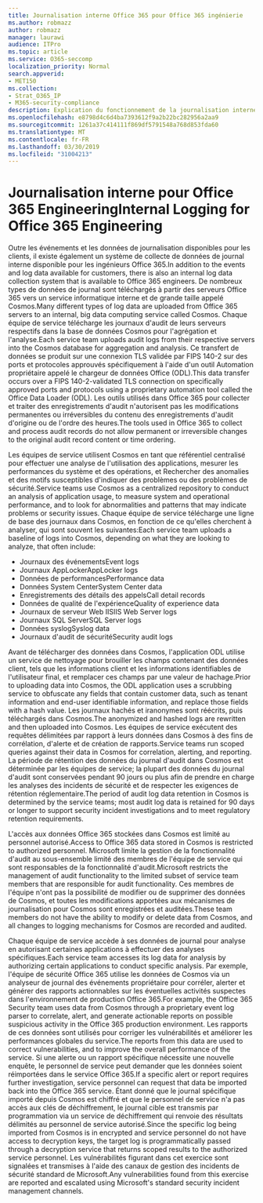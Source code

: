 ```yaml
---
title: Journalisation interne Office 365 pour Office 365 ingénierie
ms.author: robmazz
author: robmazz
manager: laurawi
audience: ITPro
ms.topic: article
ms.service: O365-seccomp
localization_priority: Normal
search.appverid:
- MET150
ms.collection:
- Strat_O365_IP
- M365-security-compliance
description: Explication du fonctionnement de la journalisation interne pour Office 365 Engineering Teams.
ms.openlocfilehash: e8798d4c6d4ba7393612f9a2b22bc282956a2aa9
ms.sourcegitcommit: 1261a37c414111f869df5791548a768d853fda60
ms.translationtype: MT
ms.contentlocale: fr-FR
ms.lasthandoff: 03/30/2019
ms.locfileid: "31004213"
---
```

# <a name="internal-logging-for-office-365-engineering"></a><span data-ttu-id="13822-103">Journalisation interne pour Office 365 Engineering</span><span class="sxs-lookup"><span data-stu-id="13822-103">Internal Logging for Office 365 Engineering</span></span>
<span data-ttu-id="13822-104">Outre les événements et les données de journalisation disponibles pour les clients, il existe également un système de collecte de données de journal interne disponible pour les ingénieurs Office 365.</span><span class="sxs-lookup"><span data-stu-id="13822-104">In addition to the events and log data available for customers, there is also an internal log data collection system that is available to Office 365 engineers.</span></span> <span data-ttu-id="13822-105">De nombreux types de données de journal sont téléchargés à partir des serveurs Office 365 vers un service informatique interne et de grande taille appelé Cosmos.</span><span class="sxs-lookup"><span data-stu-id="13822-105">Many different types of log data are uploaded from Office 365 servers to an internal, big data computing service called Cosmos.</span></span> <span data-ttu-id="13822-106">Chaque équipe de service télécharge les journaux d'audit de leurs serveurs respectifs dans la base de données Cosmos pour l'agrégation et l'analyse.</span><span class="sxs-lookup"><span data-stu-id="13822-106">Each service team uploads audit logs from their respective servers into the Cosmos database for aggregation and analysis.</span></span> <span data-ttu-id="13822-107">Ce transfert de données se produit sur une connexion TLS validée par FIPS 140-2 sur des ports et protocoles approuvés spécifiquement à l'aide d'un outil Automation propriétaire appelé le chargeur de données Office (ODL).</span><span class="sxs-lookup"><span data-stu-id="13822-107">This data transfer occurs over a FIPS 140-2-validated TLS connection on specifically approved ports and protocols using a proprietary automation tool called the Office Data Loader (ODL).</span></span> <span data-ttu-id="13822-108">Les outils utilisés dans Office 365 pour collecter et traiter des enregistrements d'audit n'autorisent pas les modifications permanentes ou irréversibles du contenu des enregistrements d'audit d'origine ou de l'ordre des heures.</span><span class="sxs-lookup"><span data-stu-id="13822-108">The tools used in Office 365 to collect and process audit records do not allow permanent or irreversible changes to the original audit record content or time ordering.</span></span>

<span data-ttu-id="13822-109">Les équipes de service utilisent Cosmos en tant que référentiel centralisé pour effectuer une analyse de l'utilisation des applications, mesurer les performances du système et des opérations, et Rechercher des anomalies et des motifs susceptibles d'indiquer des problèmes ou des problèmes de sécurité.</span><span class="sxs-lookup"><span data-stu-id="13822-109">Service teams use Cosmos as a centralized repository to conduct an analysis of application usage, to measure system and operational performance, and to look for abnormalities and patterns that may indicate problems or security issues.</span></span> <span data-ttu-id="13822-110">Chaque équipe de service télécharge une ligne de base des journaux dans Cosmos, en fonction de ce qu'elles cherchent à analyser, qui sont souvent les suivantes:</span><span class="sxs-lookup"><span data-stu-id="13822-110">Each service team uploads a baseline of logs into Cosmos, depending on what they are looking to analyze, that often include:</span></span>
- <span data-ttu-id="13822-111">Journaux des événements</span><span class="sxs-lookup"><span data-stu-id="13822-111">Event logs</span></span>
- <span data-ttu-id="13822-112">Journaux AppLocker</span><span class="sxs-lookup"><span data-stu-id="13822-112">AppLocker logs</span></span>
- <span data-ttu-id="13822-113">Données de performances</span><span class="sxs-lookup"><span data-stu-id="13822-113">Performance data</span></span>
- <span data-ttu-id="13822-114">Données System Center</span><span class="sxs-lookup"><span data-stu-id="13822-114">System Center data</span></span>
- <span data-ttu-id="13822-115">Enregistrements des détails des appels</span><span class="sxs-lookup"><span data-stu-id="13822-115">Call detail records</span></span>
- <span data-ttu-id="13822-116">Données de qualité de l'expérience</span><span class="sxs-lookup"><span data-stu-id="13822-116">Quality of experience data</span></span>
- <span data-ttu-id="13822-117">Journaux de serveur Web IIS</span><span class="sxs-lookup"><span data-stu-id="13822-117">IIS Web Server logs</span></span>
- <span data-ttu-id="13822-118">Journaux SQL Server</span><span class="sxs-lookup"><span data-stu-id="13822-118">SQL Server logs</span></span>
- <span data-ttu-id="13822-119">Données syslog</span><span class="sxs-lookup"><span data-stu-id="13822-119">Syslog data</span></span>
- <span data-ttu-id="13822-120">Journaux d'audit de sécurité</span><span class="sxs-lookup"><span data-stu-id="13822-120">Security audit logs</span></span>

<span data-ttu-id="13822-121">Avant de télécharger des données dans Cosmos, l'application ODL utilise un service de nettoyage pour brouiller les champs contenant des données client, tels que les informations client et les informations identifiables de l'utilisateur final, et remplacer ces champs par une valeur de hachage.</span><span class="sxs-lookup"><span data-stu-id="13822-121">Prior to uploading data into Cosmos, the ODL application uses a scrubbing service to obfuscate any fields that contain customer data, such as tenant information and end-user identifiable information, and replace those fields with a hash value.</span></span> <span data-ttu-id="13822-122">Les journaux hachés et iranonymes sont réécrits, puis téléchargés dans Cosmos.</span><span class="sxs-lookup"><span data-stu-id="13822-122">The anonymized and hashed logs are rewritten and then uploaded into Cosmos.</span></span> <span data-ttu-id="13822-123">Les équipes de service exécutent des requêtes délimitées par rapport à leurs données dans Cosmos à des fins de corrélation, d'alerte et de création de rapports.</span><span class="sxs-lookup"><span data-stu-id="13822-123">Service teams run scoped queries against their data in Cosmos for correlation, alerting, and reporting.</span></span> <span data-ttu-id="13822-124">La période de rétention des données du journal d'audit dans Cosmos est déterminée par les équipes de service; la plupart des données du journal d'audit sont conservées pendant 90 jours ou plus afin de prendre en charge les analyses des incidents de sécurité et de respecter les exigences de rétention réglementaire.</span><span class="sxs-lookup"><span data-stu-id="13822-124">The period of audit log data retention in Cosmos is determined by the service teams; most audit log data is retained for 90 days or longer to support security incident investigations and to meet regulatory retention requirements.</span></span>

<span data-ttu-id="13822-125">L'accès aux données Office 365 stockées dans Cosmos est limité au personnel autorisé.</span><span class="sxs-lookup"><span data-stu-id="13822-125">Access to Office 365 data stored in Cosmos is restricted to authorized personnel.</span></span> <span data-ttu-id="13822-126">Microsoft limite la gestion de la fonctionnalité d'audit au sous-ensemble limité des membres de l'équipe de service qui sont responsables de la fonctionnalité d'audit.</span><span class="sxs-lookup"><span data-stu-id="13822-126">Microsoft restricts the management of audit functionality to the limited subset of service team members that are responsible for audit functionality.</span></span> <span data-ttu-id="13822-127">Ces membres de l'équipe n'ont pas la possibilité de modifier ou de supprimer des données de Cosmos, et toutes les modifications apportées aux mécanismes de journalisation pour Cosmos sont enregistrées et auditées.</span><span class="sxs-lookup"><span data-stu-id="13822-127">These team members do not have the ability to modify or delete data from Cosmos, and all changes to logging mechanisms for Cosmos are recorded and audited.</span></span>

<span data-ttu-id="13822-128">Chaque équipe de service accède à ses données de journal pour analyse en autorisant certaines applications à effectuer des analyses spécifiques.</span><span class="sxs-lookup"><span data-stu-id="13822-128">Each service team accesses its log data for analysis by authorizing certain applications to conduct specific analysis.</span></span> <span data-ttu-id="13822-129">Par exemple, l'équipe de sécurité Office 365 utilise les données de Cosmos via un analyseur de journal des événements propriétaire pour corréler, alerter et générer des rapports actionnables sur les éventuelles activités suspectes dans l'environnement de production Office 365.</span><span class="sxs-lookup"><span data-stu-id="13822-129">For example, the Office 365 Security team uses data from Cosmos through a proprietary event log parser to correlate, alert, and generate actionable reports on possible suspicious activity in the Office 365 production environment.</span></span> <span data-ttu-id="13822-130">Les rapports de ces données sont utilisés pour corriger les vulnérabilités et améliorer les performances globales du service.</span><span class="sxs-lookup"><span data-stu-id="13822-130">The reports from this data are used to correct vulnerabilities, and to improve the overall performance of the service.</span></span> <span data-ttu-id="13822-131">Si une alerte ou un rapport spécifique nécessite une nouvelle enquête, le personnel de service peut demander que les données soient réimportées dans le service Office 365.</span><span class="sxs-lookup"><span data-stu-id="13822-131">If a specific alert or report requires further investigation, service personnel can request that data be imported back into the Office 365 service.</span></span> <span data-ttu-id="13822-132">Étant donné que le journal spécifique importé depuis Cosmos est chiffré et que le personnel de service n'a pas accès aux clés de déchiffrement, le journal cible est transmis par programmation via un service de déchiffrement qui renvoie des résultats délimités au personnel de service autorisé.</span><span class="sxs-lookup"><span data-stu-id="13822-132">Since the specific log being imported from Cosmos is in encrypted and service personnel do not have access to decryption keys, the target log is programmatically passed through a decryption service that returns scoped results to the authorized service personnel.</span></span> <span data-ttu-id="13822-133">Les vulnérabilités figurant dans cet exercice sont signalées et transmises à l'aide des canaux de gestion des incidents de sécurité standard de Microsoft.</span><span class="sxs-lookup"><span data-stu-id="13822-133">Any vulnerabilities found from this exercise are reported and escalated using Microsoft's standard security incident management channels.</span></span>
